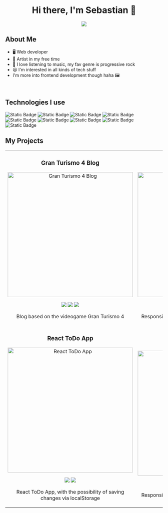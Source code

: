 <h1 align="center">Hi there, I'm Sebastian 👋</h1>

<p align="center">
  <img src="https://github.com/acevedoseba97/acevedoseba97/assets/117867239/733b9f17-e529-48af-bcc1-7ca008105236" />
</p>

## About Me

- 🖥️ Web developer
- 🎨 Artist in my free time
- 🎵 I love listening to music, my fav genre is progressive rock
- 😃 I'm interested in all kinds of tech stuff
- I'm more into frontend development though haha 🖼️
<br>

## Technologies I use

![Static Badge](https://img.shields.io/badge/HTML5-%23000?style=for-the-badge&logo=html5&logoColor=%23fff&labelColor=%23E34F26)
![Static Badge](https://img.shields.io/badge/CSS3-%23000?style=for-the-badge&logo=css3&logoColor=%23fff&labelColor=%231572B6)
![Static Badge](https://img.shields.io/badge/JavaScript-%23000?style=for-the-badge&logo=javascript&logoColor=%23fff&labelColor=%23F7DF1E)
![Static Badge](https://img.shields.io/badge/Git-%23000?style=for-the-badge&logo=git&logoColor=%23fff&labelColor=%23F05032)
![Static Badge](https://img.shields.io/badge/GitHub-%23000?style=for-the-badge&logo=github&logoColor=%23fff&labelColor=%23181717)
![Static Badge](https://img.shields.io/badge/React-%23000?style=for-the-badge&logo=react&logoColor=%23fff&labelColor=%2361DAFB)
![Static Badge](https://img.shields.io/badge/TailwindCSS-%23000?style=for-the-badge&logo=tailwindcss&logoColor=%23fff&labelColor=%2306B6D4)
![Static Badge](https://img.shields.io/badge/PHP-%23000?style=for-the-badge&logo=php&logoColor=%23fff&labelColor=%23777BB4)
![Static Badge](https://img.shields.io/badge/Visual%20Studio%20Code-%23000?style=for-the-badge&logo=visual-studio&logoColor=%23fff&labelColor=%23007ACC)

## My Projects

<table align="center">
<tr>
<td width="50%">
<h3 align="center">Gran Turismo 4 Blog</h3>
<div align="center">
<a href="https://github.com/acevedoseba97/gt4-blog"><img src="https://github.com/acevedoseba97/acevedoseba97/assets/117867239/52d5f477-ca32-43a0-a885-5767eb78afdd" width="400" alt="Gran Turismo 4 Blog"></a>

<p>
<img src="https://img.shields.io/badge/HTML5-%23000?style=for-the-badge&logo=html5&logoColor=%23fff&labelColor=%23E34F26">
  <img src="https://img.shields.io/badge/CSS3-%23000?style=for-the-badge&logo=css3&logoColor=%23fff&labelColor=%231572B6">
  <img src="https://img.shields.io/badge/JavaScript-%23000?style=for-the-badge&logo=javascript&logoColor=%23fff&labelColor=%23F7DF1E">
</p>
<p>Blog based on the videogame Gran Turismo 4</p>
</div>
                                                                                      
</td>

<td width="50%">
<h3 align="center">Responsive Weather App</h3>
<div align="center">
<a href="https://github.com/acevedoseba97/weather-app" target="_blank"><img src="https://github.com/acevedoseba97/acevedoseba97/assets/117867239/68f70730-25d9-4061-bfa9-75c3a52f2f87" width="400" alt="Weather app"></a>

<p>
<img src="https://img.shields.io/badge/HTML5-%23000?style=for-the-badge&logo=html5&logoColor=%23fff&labelColor=%23E34F26">
  <img src="https://img.shields.io/badge/CSS3-%23000?style=for-the-badge&logo=css3&logoColor=%23fff&labelColor=%231572B6">
  <img src="https://img.shields.io/badge/JavaScript-%23000?style=for-the-badge&logo=javascript&logoColor=%23fff&labelColor=%23F7DF1E">
</p>
<p>Responsive weather app with day/night difference</p>
</div>
                                                                                      
</td>

</tr>

<tr>
<td width="50%">
<h3 align="center">React ToDo App</h3>
<div align="center">
<a href="https://github.com/acevedoseba97/react-todo"><img src="https://github.com/acevedoseba97/acevedoseba97/assets/117867239/d7b3eaee-0758-4959-81cc-2cf15ef84a68" width="400" alt="React ToDo App"></a>


<p>
<img src="https://img.shields.io/badge/React-%23000?style=for-the-badge&logo=react&logoColor=%23fff&labelColor=%2361DAFB">
<img src="https://img.shields.io/badge/TailwindCSS-%23000?style=for-the-badge&logo=tailwindcss&logoColor=%23fff&labelColor=%2306B6D4">
</p>
<p>React ToDo App, with the possibility of saving changes via localStorage</p>
</div>
                                                                                      
</td>

<td width="50%">
<h3 align="center">Responsive Weather App</h3>
<div align="center">
<a href="https://github.com/acevedoseba97/weather-app" target="_blank"><img src="https://github.com/acevedoseba97/acevedoseba97/assets/117867239/68f70730-25d9-4061-bfa9-75c3a52f2f87" width="400" alt="Weather app"></a>

<p>
<img src="https://img.shields.io/badge/HTML5-%23000?style=for-the-badge&logo=html5&logoColor=%23fff&labelColor=%23E34F26">
  <img src="https://img.shields.io/badge/CSS3-%23000?style=for-the-badge&logo=css3&logoColor=%23fff&labelColor=%231572B6">
  <img src="https://img.shields.io/badge/JavaScript-%23000?style=for-the-badge&logo=javascript&logoColor=%23fff&labelColor=%23F7DF1E">
</p>
<p>Responsive weather app with day/night difference</p>
</div>
                                                                                      
</td>

</tr>
</table>                                                                                 
